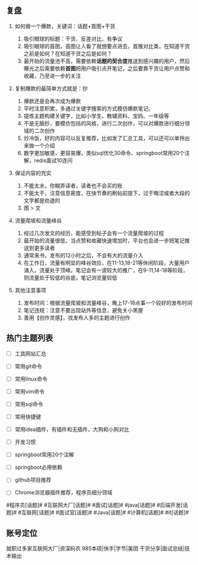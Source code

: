 

## 复盘

1. 如何做一个爆款，关键词：话题+首图+干货

   1. 吸引眼球的标题：干货、反差对比、有争议
   2. 吸引眼球的首图，首图让人看了就想要点进去，首推对比类，在知道干货之前是如何？在知道干货之后是如何？
   3. 最开始的流量池不高，需要依赖**话题的契合度**推送到感兴趣的用户，然后曝光之后需要依赖**首图**把用户吸引点开笔记，之后要靠干货让用户点赞和收藏，乃至进一步的关注
2. 复制爆款的最简单方式就是：抄

   1. 爆款还是会再次成为爆款
   2. 平时注意积累，多通过关键字搜索的方式模仿爆款笔记。
   3. 提炼主题构建关键字，比如小学生、教辅资料、宝妈、一年级等
   4. 不是无脑抄，要模仿包括的风格，进行二次创作，可以对爆款进行细分领域的二次创作
   5. 炒冷饭，好的内容可以反复推荐，比如发了汇总工具，可以还可以单拎出来做一个介绍
   6. 数字更加敏感，更容易爆，类似sql优化30命令、springboot常用20个注解，redis面试10连问
3. 保证内容的充实

   1. 不能太水，你糊弄读者，读者也不会买的账
   2. 不能太干，注意信息密度，在快节奏的刷帖前提下，过于晦涩或者大段的文字都是劝退的
   3. 图 > 文
4. 流量爬坡和流量峰谷

   1. 经过几次发文的经历，能感受到帖子会有一个流量爬坡的过程
   2. 最开始的流量很低，当点赞和收藏快速增加时，平台也会进一步把笔记推送到更多读者
   3. 通常来书，发布的12小时之后，不会有大的流量介入
   4. 在工作日，流量有明显的峰谷效应，在11-13,18-21等休闲阶段，大量用户涌入，流量处于顶峰。笔记会有一波较大的推广，在9-11,14-18等阶段，则流量处于较低的谷底，笔记浏览量较低
5. 其他注意事项

   1. 发布时间：根据流量爬坡和流量峰谷，晚上17-18点事一个较好的发布时间
   2. 笔记违规：注意不要出现站外等信息，避免关小黑屋
   3. 善用【创作灵感】，找发布人多的主题进行创作







## 热门主题列表

- [ ] 工具网站汇总

- [ ] 常用git命令

- [ ] 常用linux命令

- [ ] 常用vim命令

- [ ] 常用sql命令

- [ ] 常用快捷键

- [ ] 常用idea插件，有插件和无插件，大狗和小狗对比

- [ ] 开发习惯

- [ ] springboot常用20个注解

- [ ] springboot必用依赖

- [ ] github项目推荐

- [ ] Chrome浏览器插件推荐，程序员细分领域

  





 \#程序员[话题]# #互联网大厂[话题]# #面试[话题]# #java[话题]# #后端开发[话题]# #互联网[话题]# #面试官[话题]# #Java[话题]#  #计算机[话题]# #it[话题]# 



## 账号定位

就职过多家互联网大厂|资深码农
985本硕|快手|字节|美团
干货分享|面试总结|技术输出